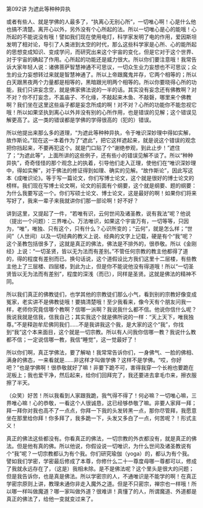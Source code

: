 第092讲 为遮此等种种异执

或者有些人、就是学佛的人最多了，“执离心无别心所”，一切唯心啊！心是什么他也搞不清楚。离开心以外，另外没有个心所起的法。所以一切唯心是心的能哦！心所起的不能说没有哦！譬如我们现在使用电灯，科学家发明了电的作用，爱因斯坦发明了相对论，导引了人类进到太空的时代，那么这些科学家是心所、心的能所起的思想变成知识、变成学问，而研究出来这个宇宙的变化，但是它对于这个世界、对于宇宙的确起了作用。心所起的功能还是威力很大。所以你们要注意哦！我常告诉大家年轻人说：诸佛菩萨智慧神通不可思议，一切众生业力妄想也不可思议；众生的业力妄想转过来就是智慧神通了。所以上帝跟魔鬼并存，它两个相等的；所以白天跟黑夜两个力量都是相等的，黑暗跟光明两个相等的。所以你要晓得心所的功能，我们只讲妄念空，就是佛家佛法说的一半的话。其实没有妄念还有佛教啊？对不对？你不打妄念，不盖庙子、不化缘，不敲起来木鱼、不敲磬，哪里来个佛教啊？我们坐在这里这些庙子都是妄念所成的啊！对不对？心所的功能你不能忽视它哦！所以如果坚执到离心以外并没有别的心所作用，也是错误的见解；这个错误见解更高了。这一类的错误都是学佛的学得很高的（犯的）错误。

所以他提出来那么多的道理，“为遮此等种种异执，令于唯识深妙理中得如实解，故作斯论。”现在这一本着作为了“遮此”，把它这样遮起来，就是说这个错误的观念把你挡起来，不要再犯这个。就是门口贴了个“谢绝参观，到此止步！”遮住了；“为遮此等”，上面所讲的这些例子，还有些小的错误见解不谈了。所以“种种异执”，奇奇怪怪的那个观念上的执着，引导他们走入正理，使他们在“唯识深妙理中，得如实解”，对于佛法的修证得到如理、确实的见解。“故作斯论”，因此写这本《成唯识论》。等于写一篇论文，你们写博士论文，这个就是很好的博士论文的榜样。我们现在写博士论文啊，论文的前面有个纲要，这个就是纲要、题的纲要：为什么我要写这一个。你们写硕士论文、博士论文，这是最好的啊！如果你们将来写好了，我来一辈子来我就讲你们那一部论啊！好不好？

讲到这里，又提起了一件，“若唯有识，云何世间及诸圣教，说有我法”呢？他说（提出一个问题）：三界唯心、万法唯识，如果这个宇宙万有，一切等等，只因为，“唯”，唯独、只有这个，只有什么？心识所变的；“云何”，就是怎么样；“世间”（人世间）以及一切经典的教义上说、经典的文字上记载，硬是有个“我”呢？这个圣教包括很多了，这就是真正的佛法，佛法是不排外的，很恭敬。所以《金刚经》上说：“一切圣贤，皆以无为法而有差别。”不管任何宗教的教主他都得了道的，得的程度有差别而已。换句话说，这个道假设比方我们这里十二层楼，有些教主他上了三层楼、四层楼，到此为止，但是你不能说他没有得道哦！所以“一切圣贤皆以无为法而有差别”，程度的深浅（而已），同样是圣贤。这就是佛法的精神不同。

所以我们真正的佛教徒们，也学其他的宗教徒们那么小气，看到别的宗教好像变成冤家，老实讲不是佛教徒哦！要搞清楚哦！至少我看来，像今天有个朋友问我一样，老师你究竟信哪个教啊？信哪一派啊？我说我什么都不信。他说你信什么呢？我说我就是信我，信我自己；其实我这个就是佛所说的一样：“天上天下，唯我独尊。”不是释迦牟尼佛同我们……不是我讲我这个我，是大家的这个“我”，你找到“我”这个本来面目，这个就是一切宗教。所以有人问我你信哪一教？我说什么教都不信；一定说信哪一教，我信“睡觉”，这一觉最好了！

所以你们啊，真正学佛法，要了解呦！我常常告诉你们，一身佛气、一脸的佛相、满身的佛态，一来看就是……非这样才叫做学佛？这样不是学佛。“哎，你好吧？”也是学佛啊！很恭敬就好了嘛！非要下跪不可，害得我穿一个长袍也要跪在泥板上；我也爱干净，然后起来，给你们回拜完了，我还要进去拿毛巾来，擦衣服擦了半天。

（众笑）好苦！所以我看到人家跟我跪，我气得不得了！何必嘛？一切唯心嘛，三界唯心嘛！心的恭敬，一看这个人很诚恳，这已经够恭敬了嘛。非要人家拜一拜；拜一拜你对我也高不了一点点，你拜一下我的头发转黑一点，那你尽管拜，我愿意坐在那里给你拜！你多拜了，我多跪一下，头发又多白了一点，何苦呢？！形式主义！

真正的佛法这些都没有。你看真正的佛法，一切宗教的外衣都没有，就是真正的佛法。但是他有真的佛。所以他说，你假设说一切唯识，为什么世间及诸圣教说有个“我”呢？一切宗教都认为有个我。你们研究瑜伽（yoga）的，都认为有个我。譬如我们学密，学密最后修成了本尊，你修什么二十一尊度母哪一尊都可以，修成了我就永远存在了，（这是）我相未除。是不是佛法呢？这个里头是很大的问题；但是我告诉你，也是真是佛法。所以学密宗的人，不通唯识是不能学的啊！在真正学密宗原则上讲，教理未通你非走入魔外之道。但是不只密宗，禅宗也一样哦！所以哪一样叫做魔道？哪一家叫做外道？很难讲！真懂了的人，所谓魔道、外道都是真正的佛法了，给他一变就变过来了。
